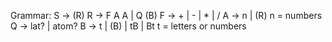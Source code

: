 Grammar:
S -> (R)
R -> F A A | Q (B)
F -> + | - | * | /
A -> n | (R)
n = numbers
Q -> lat? | atom?
B -> t | (B) | tB | Bt
t = letters or numbers
